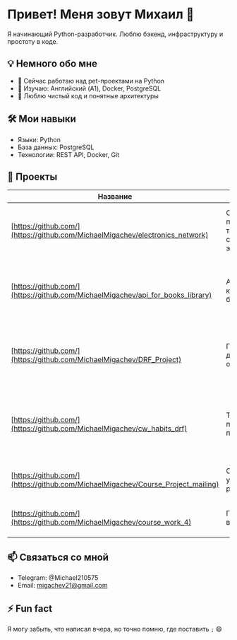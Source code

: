 
# Привет! Меня зовут Михаил 👋

Я начинающий Python-разработчик. Люблю бэкенд, инфраструктуру и простоту в коде.

## 💡 Немного обо мне
- 🔭 Сейчас работаю над pet-проектами на Python
- 🌱 Изучаю: Английский (A1), Docker, PostgreSQL
- 💬 Люблю чистый код и понятные архитектуры

## 🛠 Мои навыки
- Языки: Python
- База данных: PostgreSQL
- Технологии: REST API, Docker, Git

## 📂 Проекты

| Название | Описание | Стек |
|----------|----------|------|
| [https://github.com/](https://github.com/MichaelMigachev/electronics_network) | Онлайн платформа-торговой сети электроники | Python, Django, DRF, PostgreSQL, Docker, JWT, Pytest |
| [https://github.com/](https://github.com/MichaelMigachev/api_for_books_library) | API для книжной библиотеки  | Python, Django, DRF, JWT, PostgreSQL, Docker, Unittest, REST API |
| [https://github.com/](https://github.com/MichaelMigachev/DRF_Project) | Платформа  для онлайн-обучения | Python, Django, DRF, Simple JWT, PostgreSQL, Pytest, REST API |
| [https://github.com/](https://github.com/MichaelMigachev/cw_habits_drf) | Трекер полезных привычек | Python, Django, DRF, PostgreSQL, Celery, Redis, Telegram Bot, API |
| [https://github.com/](https://github.com/MichaelMigachev/Course_Project_mailing) | Сервис управления рассылками | Django, PostgreSQL, HTML/CSS, Bootstrap |
| [https://github.com/](https://github.com/MichaelMigachev/course_work_4) | Парсер вакансий | Python, ООП, PostgreSQL, requests |


## 📫 Связаться со мной
- Telegram: @Michael210575
- Email: migachev21@gmail.com

## ⚡️ Fun fact
Я могу забыть, что написал вчера, но точно помню, где поставить `;` 😄
